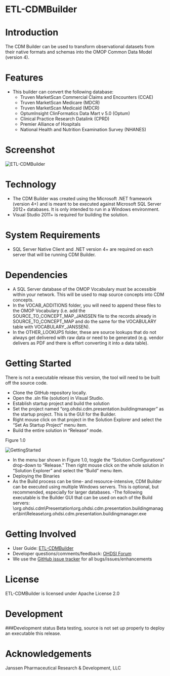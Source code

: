 ETL-CDMBuilder
==============

Introduction
========

The CDM Builder can be used to transform observational datasets from their native formats and schemas into the OMOP Common Data Model (version 4).  

Features
========
* This builder can convert the following database:
  * Truven MarketScan Commercial Claims and Encounters (CCAE)
  * Truven MarketScan Medicare (MDCR)
  * Truven MarketScan Medicaid (MDCR)
  * OptumInsight ClinFormatics Data Mart v 5.0 (Optum)
  * Clinical Practice Research Datalink (CPRD)
  * Premier Alliance of Hospitals
  * National Health and Nutrition Examination Survey (NHANES)

Screenshot
===========
<img src="https://github.com/OHDSI/ETL-CDMBuilder/blob/master/man/ScreenShot.png" alt="ETL-CDMBuilder" title="ETL-CDMBuilder" />

Technology
============
* The CDM Builder was created using the Microsoft .NET framework (version 4+) and is meant to be executed against Microsoft SQL Server 2012+ databases. It is only intended to run in a Windows environment. 
* Visual Studio 2011+ is required for building the solution.

System Requirements
============
* SQL Server Native Client and .NET version 4+ are required on each server that will be running CDM Builder.

Dependencies
============
 * A SQL Server database of the OMOP Vocabulary must be accessible within your network. This will be used to map source concepts into CDM concepts.
 * In the VOCAB_ADDITIONS folder, you will need to append these files to the OMOP Vocabulary (i.e. add the SOURCE_TO_CONCEPT_MAP_JANSSEN file to the records already in SOURCE_TO_CONCEPT_MAP and do the same for the VOCABULARY table with VOCABULARY_JANSSEN).
 * In the OTHER_LOOKUPS folder, these are source lookups that do not always get delivered with raw data or need to be generated (e.g. vendor delivers as PDF and there is effort converting it into a data table).
 
Getting Started
===============
There is not a executable release this version, the tool will need to be built off the source code.

  - Clone the GitHub repository locally.
  - Open the .sln file (solution) in Visual Studio.
  - Establish startup project and build the solution
   - Set the project named “org.ohdsi.cdm.presentation.buildingmanager” as the startup project. This is the GUI for the Builder. 
   - Right mouse click on that project in the Solution Explorer and select the “Set As Startup Project” menu item.
   - Build the entire solution in “Release” mode.

Figure 1.0

<img src="https://github.com/OHDSI/ETL-CDMBuilder/blob/master/man/GettingStarted.png" alt="GettingStarted" title="Getting Started" />

  - In the menu bar shown in Figure 1.0, toggle the “Solution Configurations” drop-down to “Release.” Then right mouse click on the whole solution in “Solution Explorer” and select the “Build” menu item.
  - Deploying the Binaries
   - As the Build process can be time- and resource-intensive, CDM Builder can be executed using multiple Windows servers. This is optional, but recommended, especially for larger databases. 
   -The following executable is the Builder GUI that can be used on each of the Build servers:
\org.ohdsi.cdm\Presentation\org.ohdsi.cdm.presentation.buildingmanager\bin\Release\org.ohdsi.cdm.presentation.buildingmanager.exe 

Getting Involved
=============
* User Guide:  <a href="https://github.com/OHDSI/ETL-CDMBuilder/blob/master/man/ETL-CDMBuilder.docx">ETL-CDMBuilder</a>
* Developer questions/comments/feedback: <a href="http://forums.ohdsi.org/c/developers">OHDSI Forum</a>
* We use the <a href="../../issues">GitHub issue tracker</a> for all bugs/issues/enhancements

License
=======
ETL-CDMBuilder is licensed under Apache License 2.0

Development
===========

###Development status
Beta testing, source is not set up properly to deploy an executable this release.

Acknowledgements
===========
Janssen Pharmaceutical Research & Development, LLC
